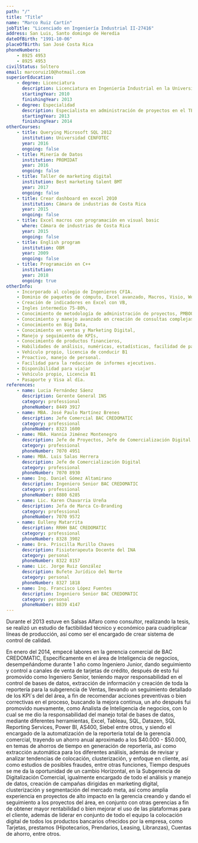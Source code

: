 ```yaml
---
path: "/"
title: "Title"
name: "Marco Ruiz Cartín"
jobTitle: "Licenciado en Ingeniería Industrial II-27416"
address: San Luis, Santo domingo de Heredia
dateOfBirth: "1991-10-06"
placeOfBirth: San José Costa Rica
phoneNumbers:
    - 8925 4953
    - 8925 4953
civilStatus: Soltero
email: marcoruiz10@hotmail.com
superiorEducation:
    - degree: Licenciatura
      description: Licenciatura en Ingeniería Industrial en la Universidad Hispanoamericana
      startingYear: 2010
      finishingYear: 2013
    - degree: Especialidad
      description: Especialista en administración de proyectos en el TEC 
      startingYear: 2013
      finishingYear: 2014
otherCourses:
    - title: Querying Microsoft SQL 2012
      institution: Universidad CENFOTEC
      year: 2016
      ongoing: false
    - title: Minería de Datos
      institution: PROMIDAT
      year: 2016
      ongoing: false
    - title: Taller de marketing digital
      institution: Best marketing talent BMT
      year: 2017
      ongoing: false
    - title: Crear dashboard en excel 2010
      institution: Cámara de industrias de Costa Rica
      year: 2015
      ongoing: false
    - title: Excel macros con programación en visual basic
      where: Cámara de industrias de Costa Rica
      year: 2015
      ongoing: false
    - title: English program
      institution: OBM
      year: 2009
      ongoing: false
    - title: Programación en C++
      institution: 
      year: 2018
      ongoing: true
otherInfo:
    - Incorporado al colegio de Ingenieros CFIA.
    - Dominio de paquetes de cómputo, Excel avanzado, Macros, Visio, Word, Bizagi, Datazen, Tableau.
    - Creación de indicadores en Excel con VB,
    - Ingles intermedio 75-80%,
    - Conocimiento de metodología de administración de proyectos, PMBOOK, Herramientas de gestión de proyectos, conocimiento de iso 9001:2010.
    - Conocimiento y manejo avanzado en creación de consultas complejas en SQL, extracción y manejo de datos, manejo de SQL Reporting     - Services y PowerBi, As400 Qwery y Siebel,
    - Conocimiento en Big Data,
    - Conocimiento en ventas y Marketing Digital,
    - Manejo y seguimiento de KPIs,
    - Conocimiento de productos financieros,
    - Habilidades de análisis, numéricas, estadísticas, facilidad de palabra, capacidad de trabajar bajo presión,
    - Vehículo propio, licencia de conducir B1
    - Proactivo, manejo de personal.
    - Facilidad para la redacción de informes ejecutivos.
    - Disponibilidad para viajar
    - Vehículo propio, Licencia B1
    - Pasaporte y Visa al día.
references:
    - name: Lucia Fernández Sáenz
      description: Gerente General INS
      category: professional
      phoneNumber: 8449 3917
    - name: MBA. José Paulo Martínez Brenes
      description: Jefe Comercial BAC CREDOMATIC
      category: professional
      phoneNumber: 8323 1600
    - name: MBA. Hannia Jiménez Montenegro
      description: Jefe de Proyectos, Jefe de Comercialización Digital
      category: professional
      phoneNumber: 7070 4951
    - name: MBA. Luis Salas Herrera
      description: Jefe de Comercialización Digital
      category: professional
      phoneNumber: 7070 8930
    - name: Ing. Daniel Gómez Altamirano
      description: Ingeniero Senior BAC CREDOMATIC
      category: professional
      phoneNumber: 8880 6285
    - name: Lic. Karen Chavarria Ureña
      description: Jefa de Marca Co-Branding
      category: professional
      phoneNumber: 7070 9572
    - name: Eulleny Matarrita
      description: RRHH BAC CREDOMATIC
      category: professional
      phoneNumber: 8328 3902
    - name: Dra. Priscilla Murillo Chaves
      description: Fisioterapeuta Docente del INA
      category: personal
      phoneNumber: 8322 8157
    - name: Lic. Jorge Ruiz González
      description: Bufete Jurídico del Norte
      category: personal
      phoneNumber: 8327 1818
    - name: Ing. Francisco López Fuentes
      description: Ingeniero Senior BAC CREDOMATIC
      category: personal
      phoneNumber: 8839 4147
---
```

Durante el 2013 estuve en Salsas Alfaro como consultor, realizando la tesis, se realizó un estudio de factibilidad técnico y económico para cuadriplicar líneas de producción, así como ser el encargado de crear sistema de control de calidad.

En enero del 2014, empecé labores en la gerencia comercial de BAC CREDOMATIC, Específicamente en el área de Inteligencia de negocios, desempeñándome durante 1 año como Ingeniero Junior, dando seguimiento y control a canales de venta de tarjetas de crédito, después de esto fui promovido como Ingeniero Senior, teniendo mayor responsabilidad en el control de bases de datos, extracción de información y creación de toda la reportería para la subgerencia de Ventas, llevando un seguimiento detallado de los KPI´s del del área, a fin de recomendar acciones preventivas o bien correctivas en el proceso, buscando la mejora continua, un año después fui promovido nuevamente, como Analista de Inteligencia de negocios, con lo cual se me dio la responsabilidad del manejo total de bases de datos, mediante diferentes herramientas, Excel, Tableau, SQL, Datazen, SQL Reporting Services, Power BI, AS400, Siebel entre otros, y siendo el encargado de la automatización de la reporteria total de la gerencia comercial, trayendo un ahorro anual aproximado a los $40.000 - $50.000, en temas de ahorros de tiempo en generación de reportería, así como extracción automática para los diferentes análisis, además de revisar y analizar tendencias de colocación, clusterización, y enfoque en cliente, así como estudios de posibles fraudes, entre otras funciones, Tiempo después se me da la oportunidad de un cambio Horizontal, en la Subgerencia de Digitalización Comercial, igualmente encargado de todo el análisis y manejo de datos, creación de campañas dirigidas en marketing digital, clusterización y segmentación del mercado meta, así como amplia experiencia en proyectos de alto impacto en la gerencia creando y dando el seguimiento a los proyectos del área, en conjunto con otras gerencias a fin de obtener mayor rentabilidad o bien mejorar el uso de las plataformas para el cliente, además de liderar en conjunto de todo el equipo la colocación digital de todos los productos bancarios ofrecidos por la empresa, como Tarjetas, prestamos (Hipotecarios, Prendarios, Leasing, Libranzas), Cuentas de ahorro, entre otros.


